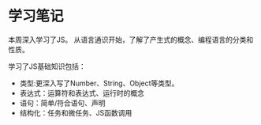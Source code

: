 # 学习笔记
本周深入学习了JS。
从语言通识开始，了解了产生式的概念、编程语言的分类和性质。

学习了JS基础知识包括：
- 类型:更深入写了Number、String、Object等类型。
- 表达式：运算符和表达式、运行时的概念
- 语句：简单/符合语句、声明
- 结构化：任务和微任务、JS函数调用